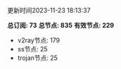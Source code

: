 更新时间2023-11-23 18:13:37

**总订阅: 73**
**总节点: 835**
**有效节点: 229**
- v2ray节点: 179
- ss节点: 25
- trojan节点: 25
